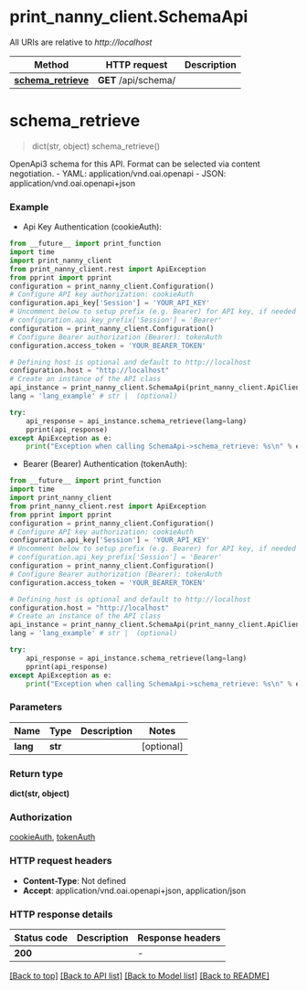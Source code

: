 # print_nanny_client.SchemaApi

All URIs are relative to *http://localhost*

Method | HTTP request | Description
------------- | ------------- | -------------
[**schema_retrieve**](SchemaApi.md#schema_retrieve) | **GET** /api/schema/ | 


# **schema_retrieve**
> dict(str, object) schema_retrieve()



OpenApi3 schema for this API. Format can be selected via content negotiation.  - YAML: application/vnd.oai.openapi - JSON: application/vnd.oai.openapi+json

### Example

* Api Key Authentication (cookieAuth):
```python
from __future__ import print_function
import time
import print_nanny_client
from print_nanny_client.rest import ApiException
from pprint import pprint
configuration = print_nanny_client.Configuration()
# Configure API key authorization: cookieAuth
configuration.api_key['Session'] = 'YOUR_API_KEY'
# Uncomment below to setup prefix (e.g. Bearer) for API key, if needed
# configuration.api_key_prefix['Session'] = 'Bearer'
configuration = print_nanny_client.Configuration()
# Configure Bearer authorization (Bearer): tokenAuth
configuration.access_token = 'YOUR_BEARER_TOKEN'

# Defining host is optional and default to http://localhost
configuration.host = "http://localhost"
# Create an instance of the API class
api_instance = print_nanny_client.SchemaApi(print_nanny_client.ApiClient(configuration))
lang = 'lang_example' # str |  (optional)

try:
    api_response = api_instance.schema_retrieve(lang=lang)
    pprint(api_response)
except ApiException as e:
    print("Exception when calling SchemaApi->schema_retrieve: %s\n" % e)
```

* Bearer (Bearer) Authentication (tokenAuth):
```python
from __future__ import print_function
import time
import print_nanny_client
from print_nanny_client.rest import ApiException
from pprint import pprint
configuration = print_nanny_client.Configuration()
# Configure API key authorization: cookieAuth
configuration.api_key['Session'] = 'YOUR_API_KEY'
# Uncomment below to setup prefix (e.g. Bearer) for API key, if needed
# configuration.api_key_prefix['Session'] = 'Bearer'
configuration = print_nanny_client.Configuration()
# Configure Bearer authorization (Bearer): tokenAuth
configuration.access_token = 'YOUR_BEARER_TOKEN'

# Defining host is optional and default to http://localhost
configuration.host = "http://localhost"
# Create an instance of the API class
api_instance = print_nanny_client.SchemaApi(print_nanny_client.ApiClient(configuration))
lang = 'lang_example' # str |  (optional)

try:
    api_response = api_instance.schema_retrieve(lang=lang)
    pprint(api_response)
except ApiException as e:
    print("Exception when calling SchemaApi->schema_retrieve: %s\n" % e)
```

### Parameters

Name | Type | Description  | Notes
------------- | ------------- | ------------- | -------------
 **lang** | **str**|  | [optional]

### Return type

**dict(str, object)**

### Authorization

[cookieAuth](../README.md#cookieAuth), [tokenAuth](../README.md#tokenAuth)

### HTTP request headers

 - **Content-Type**: Not defined
 - **Accept**: application/vnd.oai.openapi+json, application/json

### HTTP response details
| Status code | Description | Response headers |
|-------------|-------------|------------------|
**200** |  |  -  |

[[Back to top]](#) [[Back to API list]](../README.md#documentation-for-api-endpoints) [[Back to Model list]](../README.md#documentation-for-models) [[Back to README]](../README.md)

